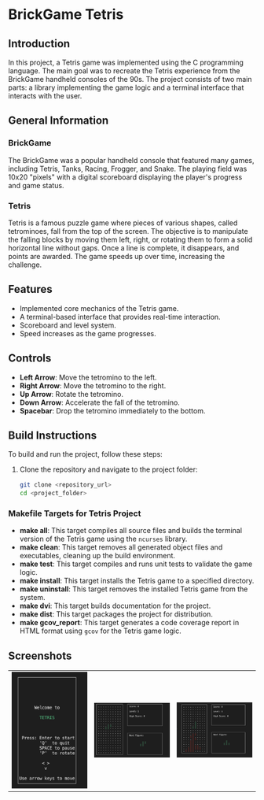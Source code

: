 # BrickGame Tetris

## Introduction

In this project, a Tetris game was implemented using the C programming language. The main goal was to recreate the Tetris experience from the BrickGame handheld consoles of the 90s. The project consists of two main parts: a library implementing the game logic and a terminal interface that interacts with the user.

## General Information

### BrickGame

The BrickGame was a popular handheld console that featured many games, including Tetris, Tanks, Racing, Frogger, and Snake. The playing field was 10x20 "pixels" with a digital scoreboard displaying the player's progress and game status.

### Tetris

Tetris is a famous puzzle game where pieces of various shapes, called tetrominoes, fall from the top of the screen. The objective is to manipulate the falling blocks by moving them left, right, or rotating them to form a solid horizontal line without gaps. Once a line is complete, it disappears, and points are awarded. The game speeds up over time, increasing the challenge.

## Features

- Implemented core mechanics of the Tetris game.
- A terminal-based interface that provides real-time interaction.
- Scoreboard and level system.
- Speed increases as the game progresses.

## Controls

- **Left Arrow**: Move the tetromino to the left.
- **Right Arrow**: Move the tetromino to the right.
- **Up Arrow**: Rotate the tetromino.
- **Down Arrow**: Accelerate the fall of the tetromino.
- **Spacebar**: Drop the tetromino immediately to the bottom.

## Build Instructions

To build and run the project, follow these steps:

1. Clone the repository and navigate to the project folder:

    ```bash
    git clone <repository_url>
    cd <project_folder>
    ```

### Makefile Targets for Tetris Project

- **make all**: This target compiles all source files and builds the terminal version of the Tetris game using the `ncurses` library.
- **make clean**: This target removes all generated object files and executables, cleaning up the build environment.
- **make test**: This target compiles and runs unit tests to validate the game logic.
- **make install**: This target installs the Tetris game to a specified directory.
- **make uninstall**: This target removes the installed Tetris game from the system.
- **make dvi**: This target builds documentation for the project.
- **make dist**: This target packages the project for distribution.
- **make gcov_report**: This target generates a code coverage report in HTML format using `gcov` for the Tetris game logic.

## Screenshots

<table>
  <tr>
    <td><img src="src/docs/screenshot/Screenshot1.png" alt="Welcome Screen" width="200"/></td>
    <td><img src="src/docs/screenshot/Screenshot2.png" alt="Gameplay" width="200"/></td>
    <td><img src="src/docs/screenshot/Screenshot3.png" alt="Tetris in action" width="200"/></td>
  </tr>
</table>

